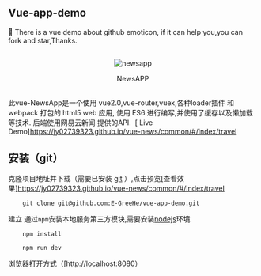## Vue-app-demo

:bouquet: There is a vue demo about github emoticon, if it can help you,you can fork and star,Thanks.

##
<div align=center>

![newsapp](http://image.jiantuku.com/17-5-27/64363602.jpg?imageView2/1/w/200/h/200&e=1496222410&token=el7kgPgYzpJoB23jrChWJ2gV3HpRl0VCzFn8rKKv:kD5BUzx28FBTbhc_kqmqMJEr2Nc=)
</div>

<p align=center>NewsAPP</p>

##
此vue-NewsApp是一个使用 vue2.0,vue-router,vuex,各种loader插件 和 webpack 打包的 html5 web 应用, 使用 ES6 进行编写,并使用了缓存以及懒加载等技术. 后端使用网易云新闻 提供的API.  [ Live Demo]https://jy02739323.github.io/vue-news/common/#/index/travel


##  安装（git）
克隆项目地址并下载（需要已安装 [git](https://git-scm.com/downloads) ）,点击预览[查看效果]https://jy02739323.github.io/vue-news/common/#/index/travel

```
    git clone git@github.com:E-GreeHe/vue-app-demo.git
```
建立 通过```npm```安装本地服务第三方模块,需要安装[nodejs](https://nodejs.org/)环境

```
    npm install
```

```
    npm run dev
```
浏览器打开方式（[http://localhost:8080）
